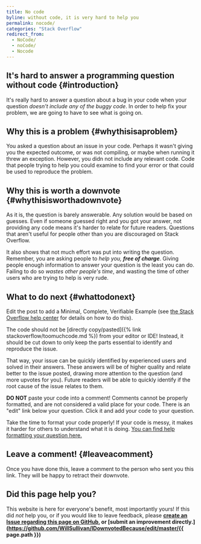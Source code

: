 ```yaml
---
title: No code
byline: without code, it is very hard to help you
permalink: nocode/
categories: "Stack Overflow"
redirect_from:
  - NoCode/
  - noCode/
  - Nocode
---
```

## It's hard to answer a programming question without code {#introduction}
It's really hard to answer a question about a bug in your code when your question *doesn't include any of the buggy code*. In order to help fix your problem, we are going to have to see what is going on.

## Why this is a problem {#whythisisaproblem}
You asked a question about an issue in your code.  Perhaps it wasn't giving you the expected outcome, or was not compiling, or maybe when running it threw an exception.  However, you didn not include any relevant code.  Code that people trying to help you could examine to find your error or that could be used to reproduce the problem.

## Why this is worth a downvote {#whythisisworthadownvote}
As it is, the question is barely answerable. Any solution would be based on guesses.  Even if someone guessed right and you got your answer, not providing any code means it's harder to relate for future readers.  Questions that aren't useful for people other than you are discouraged on Stack Overflow.

It also shows that not much effort was put into writing the question. Remember, you are asking people to *help you,* ***free of charge***.  Giving people enough information to answer your question is the least you can do. Failing to do so *wastes other people's time*, and wasting the time of other users who are trying to help is very rude.

## What to do next {#whattodonext}
Edit the post to add a Minimal, Complete, Verifiable Example (see [the Stack Overflow help center](http://stackoverflow.com/help/mcve) for details on how to do this).

The code should not be [directly copy/pasted]({% link stackoverflow/toomuchcode.md %}) from your editor or IDE! Instead, it should be cut down to only keep the parts essential to identify and reproduce the issue.

That way, your issue can be quickly identified by experienced users and solved in their answers. These answers will be of higher quality and relate better to the issue posted, drawing more attention to the question (and more upvotes for you). Future readers will be able to quickly identify if the root cause of the issue relates to them.

**DO NOT** paste your code into a comment!  Comments cannot be properly formatted, and are not considered a valid place for your code.  There is an "edit" link below your question. Click it and add your code to your question.  

Take the time to format your code properly!  If your code is messy, it makes it harder for others to understand what it is doing.  [You can find help formatting your question here.](https://stackoverflow.com/help/formatting)


## Leave a comment! {#leaveacomment}
Once you have done this, leave a comment to the person who sent you this link. They will be happy to retract their downvote.

## Did this page help you?
This website is here for everyone's benefit, most importantly yours! If this did <i>not</i> help you, or if you would
like to leave feedback, please **[create an Issue regarding this page on GitHub,](https://github.com/WillSullivan/IDownvotedBecause/issues/new) or [submit an improvement directly.](https://github.com/WillSullivan/IDownvotedBecause/edit/master/{{ page.path }})**
